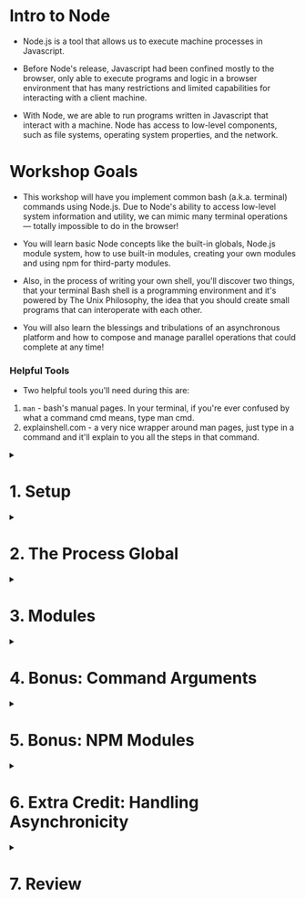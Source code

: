 # Intro to Node

- Node.js is a tool that allows us to execute machine processes in Javascript.

- Before Node's release, Javascript had been confined mostly to the browser, only able to execute programs and logic in a browser environment that has many restrictions and limited capabilities for interacting with a client machine.

- With Node, we are able to run programs written in Javascript that interact with a machine. Node has access to low-level components, such as file systems, operating system properties, and the network.

# Workshop Goals

- This workshop will have you implement common bash (a.k.a. terminal) commands using Node.js. Due to Node's ability to access low-level system information and utility, we can mimic many terminal operations — totally impossible to do in the browser!

- You will learn basic Node concepts like the built-in globals, Node.js module system, how to use built-in modules, creating your own modules and using npm for third-party modules.

- Also, in the process of writing your own shell, you'll discover two things, that your terminal Bash shell is a programming environment and it's powered by The Unix Philosophy, the idea that you should create small programs that can interoperate with each other.

- You will also learn the blessings and tribulations of an asynchronous platform and how to compose and manage parallel operations that could complete at any time!

### Helpful Tools

- Two helpful tools you'll need during this are:

1. `man` - bash's manual pages. In your terminal, if you're ever confused by what a command cmd means, type man cmd.
2. explainshell.com - a very nice wrapper around man pages, just type in a command and it'll explain to you all the steps in that command.

<details>
<summary><h1>1. Setup</h1></summary>

- This workshop will be built completely from an empty directory! This means that our Git workflow will be slightly different.

- Create the initial project on your local machine by executing the following commands:

```bash
$ mkdir node-shell # create a new directory named `node-shell`
$ cd node-shell # switch into this directory
$ touch bash.js # create a new file
$ git init # creates a .git file in the current directory
$ git add bash.js
$ git commit -m "added bash.js file"
$ git log # shows the commit you just made (optional - it's nice to see though!)
```

- Go to Github and create a new Github repository for your project. Follow the usual instructions to push your local project up to your remote.

</details>

<details>
<summary><h1>2. The Process Global</h1></summary>
<details>
<summary><h3>Read: Simulating the Bash Shell</h3></summary>

We'd like to build a system that works like this:

```bash
[user@localhost]$ node bash.js
prompt> ls
.git
bash.js
```

- When we type `$ node bash.js` we enter a program that outputs `prompt>`.
- Then our program will be able to listen for various commands and respond!
- How are we outputting the prompt and getting information back? Let's explore the **_process_** global that exists in all **_node_** programs.

# Read: The `process` global variable

- When we run `node [filename]` in the terminal, we are instantiating a process on a computer.
- This is a process just like the one running your Chrome window and the list of processes you can see in **Activity Monitor** tool on OSX or **Task Manager** on Windows.
- Meta-information about this process accessible to you by using the process global in a Node program.

</details>

<details>
<summary><h3>Code: Stream Communication</h3></summary>

- In Unix environments, programs can communicate with streams called _STDIN_, _STDOUT_, and _STDERR_ (Standard Input, Output, and Error).
- As the names imply, Standard Input is data flowing into the program and Standard Output is a channel for data coming out from the program.
- For a process started in the terminal, STDIN might be keyboard input, and _STDOUT_ is displayed in the terminal as text.

- Node.js gives us access to these streams in the form of **process.stdin** and **process.stdout** objects.
- In fact, Node's console.log is actually just a thin wrapper around stdout.
- You may not know much about streams, but for this workshop we only need to know how to read and write as shown below.

```javascript
// Output a prompt
process.stdout.write("prompt > ");

// The stdin 'data' event fires after a user types in a line
process.stdin.on("data", (data) => {
  const cmd = data.toString().trim(); // remove the newLine

  process.stdout.write("You typed: " + cmd);
  process.stdout.write("\nprompt > ");
});
```

- Type this out into your _bash.js_ file and run _node bash.js_ from the command line. You should see something like this:

```bash
[user@localhost]$ node bash.js
prompt > hello world
You typed: hello world
prompt >
```

Note that our process doesn't immediately end this time. That's because we've registered a _listener_ to **_stdin_**, so Node won't kill the process automatically, as it assumes you may want to keep waiting for more user input. If you want to quit your Node prompt, use ^C (CTRL+C is the Unix polite interrupt signal).

</details>

<details>
<summary><h3>Code: `pwd`</h3></summary>

- The first bash command we'll implement in our node-shell program is `pwd`, which simply prints out the full path to the current working directory. **Try running the real pwd command in your terminal for yourself**

**The result should behave something like this:**

```bash
[user@localhost]$ node bash.js
prompt > pwd
/users/you/dev/node-shell
prompt >
```

<details>
<summary>Hint: Getting the working directory</summary>
The process's *current working directory* (cwd) is available as a method on the process global. See if you can find it in the <a href="https://nodejs.org/api/process.html">Node Docs</a>!
</details>

</details>

<details>
<summary><h3>Code: Streamline with Nodemon</h3></summary>

- As you are developing your **bash.js**, you may find it annoying to keep doing:

1. node bash.js
2. test a command
3. write some code in bash.js
4. CTRL+C to gracefully quit the running process
5. node bash.js
6. re-test the command

- Luckily, the **_nodemon npm module_** is here to help. Simply install it globally:

```bash
$ npm install -g nodemon
```

And now run `nodemon bash.js`. Nodemon watches files in a directory, recursively, and if they change it stops the process and re-runs your original command. Voilà, instant refreshing prompt during development!

</details>
</details>

<details>
<summary><h1>3. Modules</h1></summary>
<details>
<summary><h3>Read: Separating commands into separate files</h3></summary>

- The **pwd** command is a good start, but we have many more to come!
- It may get a bit unruly if we put all the logic for all of our commands squashed into our _bash.js_ file alongside logic for parsing the original command string, so let's plan for the future and put each of our command functions in a separate file.
- Those files will then export the functions that represent each of our commands!

```

+--------------+       +------------+
|              |       |            |
|    pwd.js    +---+--->  bash.js   |
|              |   ^   |            |
+--------------+   |   +------------+
                   +
                The module pwd.js can export
                information to the bash.js file

```

</details>

<details>
<summary><h3>Code: Creating a module</h3></summary>

- Create a new file called **_pwd.js_** and move the logic for the pwd command into this file. For the time being, include printing the next `prompt >` in that logic.

- This **_pwd.js_** file should **module.exports** the function containing the logic for our pwd command.

- Wire up **bash.js** so if the user types in a command pwd, it accesses that command function in the exports coming from **pwd.js** and calls it.

<details>
<summary>Hint: Exporting functions</summary>
In pwd.js your code should look something like this:

```javascript
module.exports = function () {
  // pwd code
};
```

Keep going!

</details>

<details>
<summary>Hint: Running commands from bash.js</summary>
In bash.js, you can access pwd.js like so:

```javascript
// we can access the pwd function and store it in a variable like so
const pwd = require("./pwd");

// if a user enters 'pwd' as an argument, we can then call it
pwd();
```

You got this!

</details>

</details>

<details>
<summary><h3>Code: Built-in modules and `ls`</h3></summary>

- Every programming language will come with a standard library of modules that make your work as a developer much easier (and of course, Node's standard library is considered very powerful for web development).

- One of the most powerful modules available in Node is the [fs module](https://nodejs.org/api/fs.html).
- This built-in Node module allows us to access the machine's file system in varied and powerful ways. This is definitely not something you can do in the browser!

- Let's use the **fs** module to implement a very familiar command: ls. Take the same steps as our pwd command to scaffold. That means:

  - Create a new file called **_ls.js_**, which exports a function containing our ls functionality
  - When the user types in ls, execute the ls function

- Don't forget, fs is not a global (like process) but a module — that means you'll need to require it: const fs = require('fs');

##### Implementing `ls`

- You can use `fs.readdir` to get the files in a directory.

```javascript
// files will be an array of filenames, like ['bash.js', 'pwd.js']
fs.readdir("./", "utf8", (err, files) => {
  if (err) {
    throw err;
  } else {
    process.stdout.write(files.join("\n"));
    process.stdout.write("prompt > ");
  }
});
```

**NOTE:** do not omit the error-handling aspect of Node-style callback functions ("errbacks")! The reason they make you write err first is to never forget to handle that potential err somehow — even if you simply throw it to the execution stack. Otherwise, you can have silent errors, which are as difficult to debug as they sound.

**ALSO NOTE:** There exists a simpler, synchronous version of the fs.readdir method, fs.readdirSync. Throughout this workshop, however, you will be required to use async methods. This is an artificial imposition since our node shell UI does not significantly benefit from asynchronicity; however, we want you to practice using Node.js-style callbacks for control flow. Such practice will pay off very soon when we learn Express.js.

</details>
</details>

<details>
<summary><h1>4. Bonus: Command Arguments</h1></summary>

<details>
<summary><h3>Code: Implementing `cat`</h3></summary>

- For our next command, we'll implement [cat](http://www.linfo.org/cat.html). It has nothing to do with felines! Try out the real cat from your command line by typing `cat <fileName> (ex. cat bash.js)`. You should see the contents of that file printed to the console.

- To implement this command, we'll need to accept not only the name of the command, but also the name of the file that the command will act upon.

- Figure out, using fs, how to implement this command for one file argument. The hints below will help, but try to figure it out on your own first.

<details>
<summary>Hint: Approach</summary>

First, modify your **bash.js** so that it captures not only the name of the command, but also the argument to that command. Then, implement **cat.js** as a module that exports a function that accepts the argument to the `cat` command, and prints out the contents of that file Finally, pull your cat function into bash.js and hook up the logic!

</details>

<details>
<summary>Hint: Handling more than one argument</summary>

Your input should be a string containing the name of the command and the filename, separated by a space. You can **split** the string at the space to separate them.

</details>

<details>
<summary>Hint: Implementing cat</summary>

The `cat` function should expect to receive a "fileName" as an argument. It will be passed this argument from **bash.js**

</details>

<details>
<summary>Hint: Getting file data</summary>

Take a look at the [readFile](https://nodejs.org/api/fs.html#fs_fs_readfile_path_options_callback) method on fs. Do NOT use readFileSync.

</details>

</details>
</details>

<details>
<summary><h1>5. Bonus: NPM Modules</h1></summary>

<details>
<summary><h3>Read: Implementing `curl`</h3></summary>

- **curl** is a useful command line tool to download websites.
- **Try out the real curl by executing curl http://www.google.com on your command line.**
- It will look a little messy, but what you're seeing is the same HTML document you get when you type http://www.google.com into your browser url bar!
- Your command line doesn't know how to parse and render HTML/CSS like your browser, so we just see the output as a long string instead of a nice webpage.

- Our next exercise is to implement curl using the request module: http://github.com/mikeal/request

- Note: There is a built-in http module in Node that we could use to accomplish this, but it's a bit harder to use. Instead, we'll use a nice module like request that abstracts away some of the complexity of using the built-in http.

- However, before we can use the request module we have to dive a bit into how node handles external modules using a tool called npm (node package manager).
</details>

<details>
<summary><h3>Read: Third Party Modules</h3></summary>

When refer to "modules" in node, there are three kinds of modules we could be talking about:

- There are the modules that are built into node (like fs)
- There are the modules we create (like all of our implemented commands)
- Then there are the modules we find on [npm](https://www.npmjs.com/).

**npm** is a package repository that gives access to interesting, creative and powerful programs built in node, made by people all over the world. It is now officially the largest repository of programming modules ever; the Node open source community is amazing!

</details>

<details>
<summary><h3>Code: `npm install request`</h3></summary>

[request](https://www.npmjs.com/package/request) is a cool, simple package that allows us to easily make requests to other sites. Read the [Github README](https://github.com/request/request) to get a flavor of how it's used.

To install request into your project, you'll have to do a few things in your terminal:

    - run `npm init`. This will take you through a quick step-by-step that will create a package.json file. Read a bit about what this file is here.
    - run `npm install request`. This will contact npm and download the **request** library. A new directory in your project will be created called **node_modules**. This is where npm places all third-party modules to be used in your program. Npm will also save **request** at a specific version as a dependency to your project. Check out your **package.json** after your install has completed - you'll see **request** listed there under **"dependencies"**. This makes it easy for someone else (or your future self) to install your project in the future - **instead of having to install each dependency one-by-one, you can just type `npm install`, and any packages listed in **"dependencies"** will be downloaded. How convenient!
    - Create a new **curl.js** module. In **curl.js,** you can now use the statement `require('request')` to gain access to the request library.

</details>

<details>
<summary><h3>Code: Implement `curl`</h3></summary>

Now that you have **request** available to **require**, implement the **curl** command. It should make an HTTP GET request to a given URL, and print out the HTTP response body.

</details>
</details>

<details>
<summary><h1>6. Extra Credit: Handling Asynchronicity</h1></summary>

<details>
<summary><h3>Code: Remove repeated work</h3></summary>

Right now, if you've implemented the commands, you'll notice a few repeated patterns:

1. Execute the command's work
2. Output the result of the command
3. Show the prompt and wait for the next command

The only thing that's unique is step 1. Steps 2 and 3 are repeated for each command.

Let's use the power of **_callback functions_** to remove steps 2 and 3.

- Create a function called _done_ in **bash.js** that takes in one argument: output.

```javascript
function done(output) {
  // ahow the output
  // show the prompt
}
```

- Now pass this function into each of your command functions. Rewrite your command functions so that they merely create the output string (instead of printing it directly to the **process.stdout**) and then call **done** after they've completed.

Here's an example with ls:

```javascript
module.exports = (done) => {
  fs.readdir("./", "utf8", (err, files) => {
    if (err) {
      done("Something went wrong!");
    } else {
      done(files.join("\n"));
    }
  });
};
```

Key takeaways:

- The ls function expects to receive the done function as a parameter, and then calls it. done is referred to as a callback function because it lets us call back someplace else (usually it lets us continue execution in a previous context, in this case back in our bash.js runner code`).

- Even though we're doing a fs.readdir here which is asynchronous, because we're using the done callback function inside the fs.readdir callback function, our bash.js file can specify what to do with the eventual results from our command.js operation. Nifty!
</details>

<details>
<summary><h3>If You Finish Early: Extra Credit</h3></summary>

Well done! The nice thing about this exercise is that you may continue work on it to build even more commands into your oeuvre. If you still have time, try implementing some of these other commands/features (listed from easier to harder). Use the **man** pages or explainshell.com to look up what the commands do, and then take a shot at implementing them!

- **_date_**
- **_echo_**
- **_head_**
- **_tail_**
- **_sort_**
- **_wc_**
- **_uniq_**
- **_find_**
</details>
</details>

<details>
<summary><h1>7. Review</h1></summary>

#### Main Takeaways

- Concepts of program execution
  - A program is data / text in storage
  - A process is a program loaded into memory and executed by the CPU
    - A thread is a sequence of steps executed by the CPU
    - A process consists of one or more threads which share memory (variables)
    - Multiple processes can be spawned from the same program
    - Processes do not share memory
    - The Operating System (OS) schedules jumps between all active threads
    - Every process has a PID (Process ID)
- UNIX basics
  - Every UNIX command is really a small, single-purpose program
  - **man **\_\*\*\*\* is a UNIX command for reading the manual pages for a given command
  - UNIX programs accept data from STDIN and output data to STDOUT (normally) or STDERR (if something went wrong)
  - Many UNIX programs accept an argument (e.g. a filename to run on)
- Node.js
  - A process for executing JavaScript on a machine, in a non-web-browser context
  - Consists of the V8 JS runtime (a single-threaded compiler), event loop, thread pool, and other C/C++ components
  - Has APIs and variables for interacting with the machine, such as the filesystem and network
    - Asynchronous, synchronous, blocking, and non-blocking
    - Node-style error-first callbacks ("errbacks") for asynchronous functions
    - Specific examples including fs.readdir, fs.readFile
    - Has global and module variables for specific information
      - **\_\_dirname:** directory the module is located in
      - **process.pwd():** directory the user initiated the node process from
      - **process.argv:** arguments user wrote to initiate the node process
      - **process.env:** object containing environment variables as properties
  - Uses the CommonJS module system
    - Definition of a module: JS or JSON file
    - Requiring modules
      - Runs the file the first time, and caches the result (if required again, simply uses the old value): "singleton"
      - The result is the **module.exports** value (JS) or JSON object (JSON) of that module
      - The **require** statement
        - Used with built-in modules: fetches by module name, e.g. `const fs = require('fs')`
        - Used with installed npm packages: fetches by module name, e.g. `const chalk = require('chalk')`
        - Used with custom-written modules (JS files): fetches by relative path, e.g. `const myCommands = require('./commands/index.js')`
          - Assumes the **js** extension, e.g. `const myCommands = require('./commands/index')`
          - Assumes an **index.js** file, e.g. `const myCommands = require('./commands/')` or `require('./commands')`

</details>
